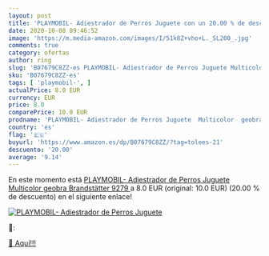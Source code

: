 ```yaml
---
layout: post
title: 'PLAYMOBIL- Adiestrador de Perros Juguete con un 20.00 % de descuento'
date: 2020-10-08 09:46:52
image: 'https://m.media-amazon.com/images/I/51k8Z+vho+L._SL200_.jpg'
comments: true
category: ofertas
author: ring
slug: 'B07679C8ZZ-es PLAYMOBIL- Adiestrador de Perros Juguete Multicolor geobra...'
sku: 'B07679C8ZZ-es'
tags: [ 'playmobil-', ]
actualPrice: 8.0 EUR
currency: EUR
price: 8.0
comparePrice: 10.0 EUR
prodname: 'PLAYMOBIL- Adiestrador de Perros Juguete  Multicolor  geobra Brandstätter 9279 '
country: 'es'
flag: '🇪🇸'
buyurl: 'https://www.amazon.es/dp/B07679C8ZZ/?tag=tolees-21'
descuento: '20.00'
average: '9.14'
---
```


En este momento está [PLAYMOBIL- Adiestrador de Perros Juguete  Multicolor  geobra Brandstätter 9279 ](https://www.amazon.es/dp/B07679C8ZZ/?tag=tolees-21) a 8.0 EUR (original: 10.0 EUR) (20.00 %  de descuento) en el siguiente enlace!

[![PLAYMOBIL- Adiestrador de Perros Juguete](https://m.media-amazon.com/images/I/51k8Z+vho+L._SL200_.jpg)](https://www.amazon.es/dp/B07679C8ZZ/?tag=tolees-21)

🔎:


[🛒 Aquí!!!](https://www.amazon.es/dp/B07679C8ZZ/?tag=tolees-21)

